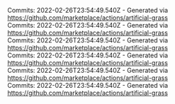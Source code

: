 Commits: 2022-02-26T23:54:49.540Z - Generated via https://github.com/marketplace/actions/artificial-grass
<br>
Commits: 2022-02-26T23:54:49.540Z - Generated via https://github.com/marketplace/actions/artificial-grass
<br>
Commits: 2022-02-26T23:54:49.540Z - Generated via https://github.com/marketplace/actions/artificial-grass
<br>
Commits: 2022-02-26T23:54:49.540Z - Generated via https://github.com/marketplace/actions/artificial-grass
<br>
Commits: 2022-02-26T23:54:49.540Z - Generated via https://github.com/marketplace/actions/artificial-grass
<br>
Commits: 2022-02-26T23:54:49.540Z - Generated via https://github.com/marketplace/actions/artificial-grass
<br>
